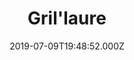 ---
date: 2019-07-09T19:48:52.000Z
title: Gril'laure
latitude: 47.32112785217503
longitude: 5.033787207375427
url: http://www.grillaure.com
category: checkin
---